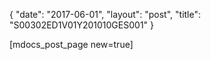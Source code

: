 {
   "date": "2017-06-01",
   "layout": "post",
   "title": "S00302ED1V01Y201010GES001"
}

[mdocs_post_page new=true]